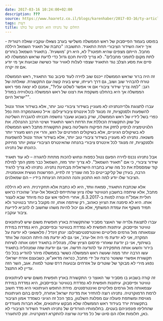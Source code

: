 ```yaml
---
date: 2017-03-16 10:24:00+02:00
description: ???
source: https://www.haaretz.co.il/blogs/karenhaber/2017-03-16/ty-article/0000017f-f8b0-ddde-abff-fcf559f00000
tags: דעות
title: החלום של נתניהו הוא הסיוט של כולנו
---
```


בפוסט בעמוד הפייסבוק של ראש הממשלה משלישי בערב נשאלו עוקביו שאלה רטורית - איך יראה השידור הציבורי תחת התאגיד. התשובה: "כתבת של תאגיד השמאל היללה מחבל. הייתם מצפים שהיא תפוטר? לא, היא רק 'מושעית'. בתאגיד השמאל בוחרים לתת מקום לתומכי מחבלים". לא צריך להיות חכם גדול כדי לדעת שראש הממשלה לא סיים את מסע הצלב נגד התאגיד שצפוי לעלות לאוויר עוד כשישה שבועות אך מי יודע אם זה יקרה.

זה היה ברור שראש הממשלה ייכנס שוב לזירה לעוד סיבוב נגד התאגיד, ראש הממשלה טורח להבהיר שוב ושוב, גם דרך רעייתו, שיש בעיה קשה עם התקשורת. שאלתה של רגב: "למה צריך שידור ציבורי אם אי אפשר לשלוט עליו?", אמנם לא יצאה מפי ראש הממשלה אך היא בהחלט משקפת את רצונו של ראש הממשלה בטלוויזיה במודל "ישראל היום".

 עברו לתצוגת גלריהנתניהו לא מעוניין בשידור ציבורי טוב יותר, אלא בשידור אוהד ונטול להשפעות ולסנקציות, זה מנוגד לכל אינטרס ציבוריצילום: אייל טואגהמקרה הזה נפל כפרי בשל לידיו של ראש הממשלה, שרק בשבוע שעבר נחשפה תכניתו להגברת השליטה על שוק התקשורת הכוללת את הדחת ראשי התאגיד ושינוי הרכב ההנהלה. את הלגיטימציה לניסיון לחזק את הפיקוח והשליטה בשוק התקשורת מתבל ראש הממשלה לא בשיקולים הגיוניים, אלא בשיקולים הפורטים על רגש, והרי אין רגש מעורר יותר משנאה. נתניהו לא מעוניין בשידור ציבורי טוב יותר, אלא בשידור אוהד ונטול להשפעות ולסנקציות, זה מנוגד לכל אינטרס ציבורי בהנחה שהאינטרס הציבורי עמוק יותר מחיזוק כהונתו של נתניהו.

אבל נתניהו נכנס לזירה הפעם נטול כפפות ונחוש להכות מתחת לחגורה – לא עוד תאגיד שידור ציבורי, כי אם "תאגיד השמאל". לא צריך יותר מזה, השמאל כבר מזמן הפך למילת קוד שמסמלת את כל מה שרע בחברה הישראלית מבחינת נתניהו. נתניהו לא צריך להגיד הרבה, בעידן של קליקבייטים כל מה שצריך זה לתייג, הפרשנות נעשית אוטומטית. הציבור שלו יודע למה הוא התכוון והנה ההוכחה הניצחת בידיו – הם שמאלנים.

אלא שכתבת התאגיד, סמאח וותד, היא לא כתבת אלא תחקירנית. היא לא היללה מחבל, אלא שיתפה בחשבון הטוויטר שלה ציוץ שהתייחס לבאסל אל-ערג' שהוכרז כראש חוליית אמל"ח ונורה למוות ב-6.3.2017, אחרי חילופי אש עם כוח מיוחד שבא לעצור אותו. היא לא סימנה את הציוץ כאהוב, רק שיתפה אותו, זה מקובל ביותר בטוויטר ולא תמיד משקף את עמדת המשתף, אלא גם יכול להיות משהו שחשוב לו להביא לידיעת ציבור עוקביו.

 עברו לתצוגת גלריה שר האוצר מסביר שהתקשורת בארץ חופשית משום שיש לעיתונאים טוויטר ופייסבוק. עיתונות חופשית לא נמדדת בטוויטר ובפייסבוק, היא נמדדת במידת עצמאותה מול גורמים פוליטיים ואינטרסנטיםצילום: יונתן זינדל / פלאשאני לא יודעת על המקרה, אני לא יודעת מי היה אל-ערג', אני גם לא יודעת מה היתה הכוונה של וותד בשיתוף, אני כן יודעת שאחרי פרסום הציוץ שלה, מנהליה בתאגיד זימנו אותה לשיחת בירור והשעו אותה מתפקידה עד להודעה חדשה. אני גם יודעת שזה שמנהליה בתאגיד עשו הרבה יותר ממה שעשה ראש הממשלה כששר בממשלה מיהר להודיע בכל כלי תקשורת אפשרי ששוטר נרצח על ידי מחבל, כנראה מדאע"ש, כשבעצם אזרח ישראלי נפגע מירי לא מבוקר של שוטרים על אזרחים ובטעות דרס שוטר למוות. אגב, השר הזה עדיין לא התנצל.

זה קורה בשבוע בו מסביר שר האוצר כי התקשורת בארץ חופשית משום שיש לעיתונאים טוויטר ופייסבוק. עיתונות חופשית לא נמדדת בטוויטר ובפייסבוק, היא נמדדת במידת עצמאותה מול גורמים פוליטיים ואינטרסנטים. מידת החופש העיתונאי היא מדד חשוב לרמת הדמוקרטיה. נתניהו רוצה להחזיר את מדינת ישראל אחורה, לימים בהם העיתונות מגויסת ומשתפת פעולה עם מפלגת השלטון, בסך הכל זה הגיוני כשמדד אמון הציבור בתקשורת יורד בעידוד ראש הממשלה שלא מבקש עיתונאים, אלא חברות מעודדים שהחליפו פונפוניהם בעטים. בחלומותיו הוורודים של נתניהו תאגיד השידור הציבורי לא כאן, חלומות אלה הם סיוט של כל מדינה שרוצה להתקרא דמוקרטיה. זמן להתעורר.